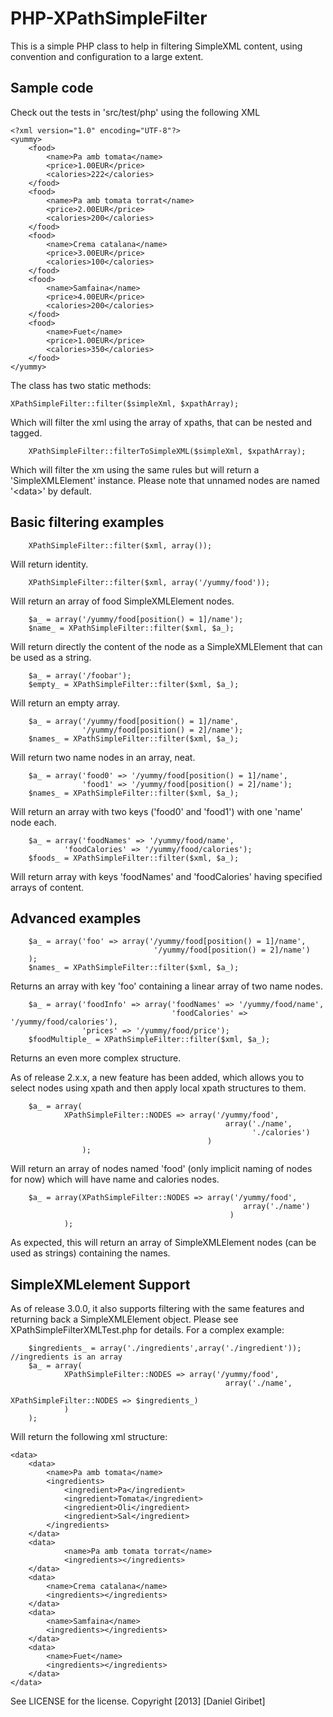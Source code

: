 PHP-XPathSimpleFilter
=====================

This is a simple PHP class to help in filtering SimpleXML content, using convention and configuration to a large extent.

Sample code
-----------
Check out the tests in 'src/test/php' using the following XML


	<?xml version="1.0" encoding="UTF-8"?>
	<yummy>
		<food>
			<name>Pa amb tomata</name>
			<price>1.00EUR</price>
			<calories>222</calories>
		</food>
		<food>
			<name>Pa amb tomata torrat</name>
			<price>2.00EUR</price>
			<calories>200</calories>
		</food>
		<food>
			<name>Crema catalana</name>
			<price>3.00EUR</price>
			<calories>100</calories>
		</food>
		<food>
			<name>Samfaina</name>
			<price>4.00EUR</price>
			<calories>200</calories>
		</food>
		<food>
			<name>Fuet</name>
			<price>1.00EUR</price>
			<calories>350</calories>
		</food>
	</yummy>


The class has two static methods: 

	XPathSimpleFilter::filter($simpleXml, $xpathArray);

Which will filter the xml using the array of xpaths, that can be nested and tagged.

		XPathSimpleFilter::filterToSimpleXML($simpleXml, $xpathArray);

Which will filter the xm using the same rules but will return a 'SimpleXMLElement' instance. Please note that unnamed nodes are named '&lt;data&gt;' by default.


Basic filtering examples
------------------------

		XPathSimpleFilter::filter($xml, array());

Will return identity.

		XPathSimpleFilter::filter($xml, array('/yummy/food'));

Will return an array of food SimpleXMLElement nodes.

		$a_ = array('/yummy/food[position() = 1]/name');
		$name_ = XPathSimpleFilter::filter($xml, $a_);

Will return directly the content of the node as a SimpleXMLElement that can be used as a string.

		$a_ = array('/foobar');
		$empty_ = XPathSimpleFilter::filter($xml, $a_);

Will return an empty array.

		$a_ = array('/yummy/food[position() = 1]/name',
					'/yummy/food[position() = 2]/name');
		$names_ = XPathSimpleFilter::filter($xml, $a_);

Will return two name nodes in an array, neat.

		$a_ = array('food0' => '/yummy/food[position() = 1]/name',
				 	'food1' => '/yummy/food[position() = 2]/name');
		$names_ = XPathSimpleFilter::filter($xml, $a_);

Will return an array with two keys ('food0' and 'food1') with one 'name' node each.

		$a_ = array('foodNames' => '/yummy/food/name',
				'foodCalories' => '/yummy/food/calories');
		$foods_ = XPathSimpleFilter::filter($xml, $a_);

Will return array with keys 'foodNames' and 'foodCalories' having specified arrays of content.


Advanced examples
-----------------

		$a_ = array('foo' => array('/yummy/food[position() = 1]/name',
									'/yummy/food[position() = 2]/name')
		);
		$names_ = XPathSimpleFilter::filter($xml, $a_);

Returns an array with key 'foo' containing a linear array of two name nodes.

		$a_ = array('foodInfo' => array('foodNames' => '/yummy/food/name',
										'foodCalories' => '/yummy/food/calories'),
					'prices' => '/yummy/food/price');
		$foodMultiple_ = XPathSimpleFilter::filter($xml, $a_);

Returns an even more complex structure.

As of release 2.x.x, a new feature has been added, which allows you to select nodes using xpath and then apply local xpath structures to them.

		$a_ = array(
				XPathSimpleFilter::NODES => array('/yummy/food', 
													array('./name',
														  './calories')
												)
					);

Will return an array of nodes named 'food' (only implicit naming of nodes for now) which will have name and calories nodes.

		$a_ = array(XPathSimpleFilter::NODES => array('/yummy/food', 
														array('./name')
													 )
				);

As expected, this will return an array of SimpleXMLElement nodes (can be used as strings) containing the names.


SimpleXMLelement Support
------------------------

As of release 3.0.0, it also supports filtering with the same features and returning back a SimpleXMLElement object. Please see XPathSimpleFilterXMLTest.php for details. For a complex example:

		$ingredients_ = array('./ingredients',array('./ingredient'));	//ingredients is an array
		$a_ = array(
				XPathSimpleFilter::NODES => array('/yummy/food',
													array('./name',
														  XPathSimpleFilter::NODES => $ingredients_)
				)
		);
	
Will return the following xml structure:

	<data>
		<data>
			<name>Pa amb tomata</name>
			<ingredients>
				<ingredient>Pa</ingredient>
				<ingredient>Tomata</ingredient>
				<ingredient>Oli</ingredient>
				<ingredient>Sal</ingredient>
			</ingredients>
		</data>
		<data>
				<name>Pa amb tomata torrat</name>
				<ingredients></ingredients>
		</data>
		<data>
			<name>Crema catalana</name>
			<ingredients></ingredients>
		</data>
		<data>
			<name>Samfaina</name>
			<ingredients></ingredients>
		</data>
		<data>
			<name>Fuet</name>
			<ingredients></ingredients>
		</data>
	</data>


See LICENSE for the license.
Copyright [2013] [Daniel Giribet]

